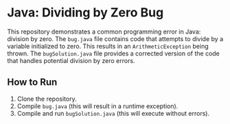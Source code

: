 # Java: Dividing by Zero Bug

This repository demonstrates a common programming error in Java: division by zero.  The `bug.java` file contains code that attempts to divide by a variable initialized to zero. This results in an `ArithmeticException` being thrown.  The `bugSolution.java` file provides a corrected version of the code that handles potential division by zero errors.

## How to Run

1. Clone the repository.
2. Compile `bug.java` (this will result in a runtime exception).
3. Compile and run `bugSolution.java` (this will execute without errors).